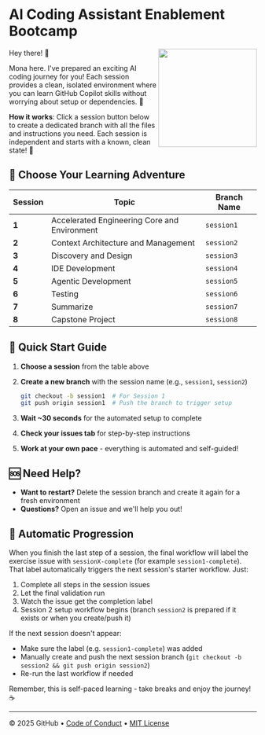 # AI Coding Assistant Enablement Bootcamp

<img src="https://octodex.github.com/images/Professortocat_v2.png" align="right" height="200px" />

Hey there! 👋

Mona here. I've prepared an exciting AI coding journey for you! Each session provides a clean, isolated environment where you can learn GitHub Copilot skills without worrying about setup or dependencies. 💚

**How it works**: Click a session button below to create a dedicated branch with all the files and instructions you need. Each session is independent and starts with a known, clean state! 🚀

## 🎯 Choose Your Learning Adventure

| Session | Topic | Branch Name |
|---------|--------|-------------|
| **1** | Accelerated Engineering Core and Environment | `session1` |
| **2** | Context Architecture and Management | `session2` |
| **3** | Discovery and Design | `session3` |
| **4** | IDE Development | `session4` |
| **5** | Agentic Development | `session5` |
| **6** | Testing | `session6` |
| **7** | Summarize | `session7` |
| **8** | Capstone Project | `session8` |

## 🚀 Quick Start Guide

1. **Choose a session** from the table above
2. **Create a new branch** with the session name (e.g., `session1`, `session2`)

   ```bash
   git checkout -b session1  # For Session 1
   git push origin session1  # Push the branch to trigger setup
   ```

3. **Wait ~30 seconds** for the automated setup to complete
4. **Check your issues tab** for step-by-step instructions
5. **Work at your own pace** - everything is automated and self-guided!

## 🆘 Need Help?

- **Want to restart?** Delete the session branch and create it again for a fresh environment
- **Questions?** Open an issue and we'll help you out!

## 🔄 Automatic Progression

When you finish the last step of a session, the final workflow will label the exercise issue with `sessionX-complete` (for example `session1-complete`). That label automatically triggers the next session's starter workflow. Just:

1. Complete all steps in the session issues
2. Let the final validation run
3. Watch the issue get the completion label
4. Session 2 setup workflow begins (branch `session2` is prepared if it exists or when you create/push it)

If the next session doesn't appear:

- Make sure the label (e.g. `session1-complete`) was added
- Manually create and push the next session branch (`git checkout -b session2 && git push origin session2`)
- Re-run the last workflow if needed

Remember, this is self-paced learning - take breaks and enjoy the journey! ☕️

---

&copy; 2025 GitHub &bull; [Code of Conduct](https://www.contributor-covenant.org/version/2/1/code_of_conduct/code_of_conduct.md) &bull; [MIT License](https://gh.io/mit)
